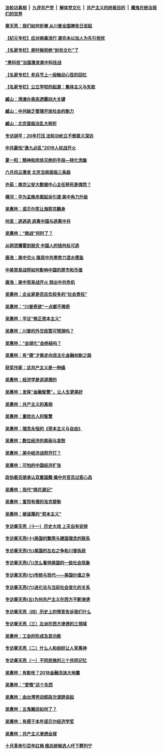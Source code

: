 

####  [法轮功真相](../../../../basic/blob/master/README.md?t=06240502) &nbsp;|&nbsp; [九评共产党](../../../../9ping.md/blob/master/README.md?t=06240502) &nbsp;|&nbsp; [解体党文化](../../../../jtdwh.md/blob/master/README.md?t=06240502)  &nbsp;|&nbsp; [共产主义的终极目的](../../../../gczydzjmd.md/blob/master/README.md?t=06240502) &nbsp;|&nbsp; [魔鬼在统治我们的世界](../../../../mgztzwmdsj.md/blob/master/README.md?t=06240502) 

#### [章天亮：我们如何祈祷 从川普全国祷告日说起](../pages/nsc423/n11944627.md?t=06240502) 

#### [【纪元专栏】应对病毒流行 渥京未以加人为先引担忧](../pages/nsc423/n11875714.md?t=06240502) 

#### [【名家专栏】是时候拒绝“封杀文化”了](../pages/nsc423/n11814093.md?t=06240502) 

#### [“黑科技”治国激发美中科技战](../pages/nsc423/n11638056.md?t=06240502) 

#### [【名家专栏】老兵节上一段触动心弦的回忆](../pages/nsc423/n11646016.md?t=06240502) 

#### [【名家专栏】公立学校的起源：集体主义与失败](../pages/nsc423/n11601833.md?t=06240502) 

#### [臧山：港澳办表态透露四大关键](../pages/nsc423/n11421628.md?t=06240502) 

#### [臧山：中共缺乏管理开放社会的能力](../pages/nsc423/n11407457.md?t=06240502) 

#### [臧山：北京面临治乱大转折](../pages/nsc423/n11406895.md?t=06240502) 

#### [专访胡平：20年打压 法轮功屹立不倒意义深远](../pages/nsc423/n11398800.md?t=06240502) 

#### [中共最怕“逢九必乱”2019人权战开火](../pages/nsc423/n11385248.md?t=06240502) 

#### [夏一阳：精神和肉体灭绝的手段—转化洗脑](../pages/nsc423/n11368250.md?t=06240502) 

#### [六月风云激变 北京当局面临三条路](../pages/nsc423/n11313668.md?t=06240502) 

#### [许茹：南京公安大数据中心主任猝死是偶然？](../pages/nsc423/n11064744.md?t=06240502) 

#### [横河：华为孟晚舟案起诉引渡 美中角力升级](../pages/nsc423/n11027230.md?t=06240502) 

#### [吴惠林：诺贝尔奖让海耶克翻身](../pages/nsc423/n10890049.md?t=06240502) 

#### [何坚：逃逃逃 逃离中国与逃离中共](../pages/nsc423/n10592891.md?t=06240502) 

#### [吴惠林：“商战”何时了？](../pages/nsc423/n10573558.md?t=06240502) 

#### [从网贷爆雷到股灾 中国人的钱何处可逃](../pages/nsc423/n10572800.md?t=06240502) 

#### [唐浩：美中交火 隐现中共黑势力混水摸鱼](../pages/nsc423/n10544040.md?t=06240502) 

#### [中美贸易战将如何影响中国的房市和币值](../pages/nsc423/n10543697.md?t=06240502) 

#### [唐浩：美中贸易战开火 烧出中共危机](../pages/nsc423/n10540126.md?t=06240502) 

#### [吴惠林：企业家是否应负较多的“社会责任”](../pages/nsc423/n10535022.md?t=06240502) 

#### [吴惠林：“川普奇迹”一点都不稀奇](../pages/nsc423/n10512808.md?t=06240502) 

#### [吴惠林：平议“修正资本主义”](../pages/nsc423/n10495724.md?t=06240502) 

#### [吴惠林：川普的外交政策可预测吗？](../pages/nsc423/n10462387.md?t=06240502) 

#### [吴惠林：“全球化”会终结吗？](../pages/nsc423/n10452838.md?t=06240502) 

#### [吴惠林：有“德”才能走向民主化金融创新之路](../pages/nsc423/n10432292.md?t=06240502) 

#### [获奖作家：这共产主义是一种癌](../pages/nsc423/n10431541.md?t=06240502) 

#### [吴惠林：经济学是讲道德的](../pages/nsc423/n10398014.md?t=06240502) 

#### [吴惠林：发挥“金融智慧”，让人生更美好](../pages/nsc423/n10375019.md?t=06240502) 

#### [吴惠林：共产主义的真相](../pages/nsc423/n10351394.md?t=06240502) 

#### [吴惠林：重拾古人的智慧](../pages/nsc423/n10337691.md?t=06240502) 

#### [吴惠林：理念永恒的《资本主义与自由》](../pages/nsc423/n10316274.md?t=06240502) 

#### [吴惠林：数位经济的美丽与哀愁](../pages/nsc423/n10292946.md?t=06240502) 

#### [吴惠林：美中经济战将开打？](../pages/nsc423/n10258825.md?t=06240502) 

#### [吴惠林：可怕的中国经济扩张](../pages/nsc423/n10219147.md?t=06240502) 

#### [政协委员提承认双重国籍 揭中共官员过客心态](../pages/nsc423/n10208809.md?t=06240502) 

#### [吴惠林：现代“桃花源记”](../pages/nsc423/n10185234.md?t=06240502) 

#### [吴惠林：富而有德的洛克斐勒](../pages/nsc423/n10142264.md?t=06240502) 

#### [吴惠林：被诬蔑的“资本主义”](../pages/nsc423/n10124816.md?t=06240502) 

#### [专访章天亮（十一）历史大戏 上天自有安排](../pages/nsc423/n10094905.md?t=06240502) 

#### [专访章天亮(十)美国的繁荣与建国理念的联系](../pages/nsc423/n10094899.md?t=06240502) 

#### [专访章天亮(九)美国的左右之争和川普执政](../pages/nsc423/n10094889.md?t=06240502) 

#### [专访章天亮(八)怎么看待美国的一些社会现象](../pages/nsc423/n10094857.md?t=06240502) 

#### [专访章天亮(七)传统与现代——美国价值之争](../pages/nsc423/n10093140.md?t=06240502) 

#### [专访章天亮(六)进化论与当前社会变化的关系](../pages/nsc423/n10092036.md?t=06240502) 

#### [专访章天亮(五)为何共产主义在西方不断渗透](../pages/nsc423/n10083620.md?t=06240502) 

#### [专访章天亮（四）历史上的预言告诉我们什么](../pages/nsc423/n10083606.md?t=06240502) 

#### [专访章天亮（三）左派在西方渗透的三领域](../pages/nsc423/n10081115.md?t=06240502) 

#### [吴惠林：工会的形成及其功能](../pages/nsc423/n10080633.md?t=06240502) 

#### [专访章天亮（二）什么人和组织让人背离神](../pages/nsc423/n10076637.md?t=06240502) 

#### [专访章天亮（一）不同民族的三个共同记忆](../pages/nsc423/n10074188.md?t=06240502) 

#### [吴惠林：有影呒？2018金融泡沫大地震](../pages/nsc423/n10040534.md?t=06240502) 

#### [吴惠林：“爱情”这个东西](../pages/nsc423/n10019423.md?t=06240502) 

#### [吴惠林：由台湾劳动部政次请辞说起](../pages/nsc423/n9979679.md?t=06240502) 

#### [吴惠林：五鬼搬运如何了？](../pages/nsc423/n9925338.md?t=06240502) 

#### [吴惠林：有感于本年诺贝尔经济学奖](../pages/nsc423/n9871883.md?t=06240502) 

#### [吴惠林：共产主义渗透全球](../pages/nsc423/n9812748.md?t=06240502) 

#### [十月革命引百年红祸 俄总统候选人吁下葬列宁](../pages/nsc423/n9810182.md?t=06240502) 

